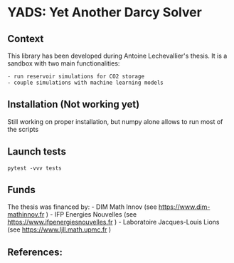 # YADS: Yet Another Darcy Solver
## Context 
This library has been developed during Antoine Lechevallier's thesis. It is a sandbox with two main functionalities: 

    - run reservoir simulations for CO2 storage
    - couple simulations with machine learning models

## Installation (Not working yet)

Still working on proper installation, but numpy alone allows to run most of the scripts 
    
## Launch tests

    pytest -vvv tests
## Funds
The thesis was financed by:
    - DIM Math Innov (see https://www.dim-mathinnov.fr )
    - IFP Energies Nouvelles (see https://www.ifpenergiesnouvelles.fr )
    - Laboratoire Jacques-Louis Lions (see https://www.ljll.math.upmc.fr )

## References:
    


